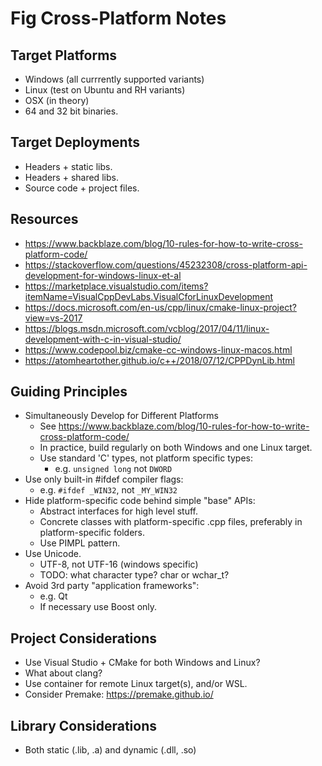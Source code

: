 # Fig Cross-Platform Notes

## Target Platforms
- Windows (all currrently supported variants)
- Linux (test on Ubuntu and RH variants)
- OSX (in theory)
- 64 and 32 bit binaries.

## Target Deployments
- Headers + static libs.
- Headers + shared libs.
- Source code + project files.

## Resources
- https://www.backblaze.com/blog/10-rules-for-how-to-write-cross-platform-code/
- https://stackoverflow.com/questions/45232308/cross-platform-api-development-for-windows-linux-et-al
- https://marketplace.visualstudio.com/items?itemName=VisualCppDevLabs.VisualCforLinuxDevelopment
- https://docs.microsoft.com/en-us/cpp/linux/cmake-linux-project?view=vs-2017
- https://blogs.msdn.microsoft.com/vcblog/2017/04/11/linux-development-with-c-in-visual-studio/
- https://www.codepool.biz/cmake-cc-windows-linux-macos.html
- https://atomheartother.github.io/c++/2018/07/12/CPPDynLib.html


## Guiding Principles
- Simultaneously Develop for Different Platforms
    - See https://www.backblaze.com/blog/10-rules-for-how-to-write-cross-platform-code/
    - In practice, build regularly on both Windows and one Linux target.
    - Use standard 'C' types, not platform specific types:
        - e.g. `unsigned long` not `DWORD`
- Use only built-in #ifdef compiler flags:
    - e.g. `#ifdef _WIN32`, not `_MY_WIN32`
- Hide platform-specific code behind simple "base" APIs:
    - Abstract interfaces for high level stuff.
    - Concrete classes with platform-specific .cpp files, preferably in platform-specific folders.
    - Use PIMPL pattern.
- Use Unicode.
    - UTF-8, not UTF-16 (windows specific)
    - TODO: what character type? char or wchar_t?
- Avoid 3rd party "application frameworks":
    - e.g. Qt
    - If necessary use Boost only.

## Project Considerations
- Use Visual Studio + CMake for both Windows and Linux?
- What about clang?
- Use container for remote Linux target(s), and/or WSL.
- Consider Premake: https://premake.github.io/

## Library Considerations
- Both static (.lib, .a) and dynamic (.dll, .so)





